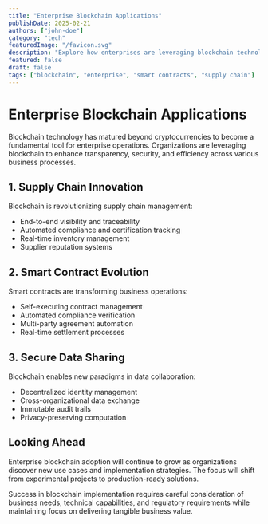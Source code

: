 ```yaml
---
title: "Enterprise Blockchain Applications"
publishDate: 2025-02-21
authors: ["john-doe"]
category: "tech"
featuredImage: "/favicon.svg"
description: "Explore how enterprises are leveraging blockchain technology in 2025 for supply chain management, smart contracts, and secure data sharing."
featured: false
draft: false
tags: ["blockchain", "enterprise", "smart contracts", "supply chain"]
---
```


# Enterprise Blockchain Applications

Blockchain technology has matured beyond cryptocurrencies to become a fundamental tool for enterprise operations. Organizations are leveraging blockchain to enhance transparency, security, and efficiency across various business processes.

## 1. Supply Chain Innovation

Blockchain is revolutionizing supply chain management:

- End-to-end visibility and traceability
- Automated compliance and certification tracking
- Real-time inventory management
- Supplier reputation systems

## 2. Smart Contract Evolution

Smart contracts are transforming business operations:

- Self-executing contract management
- Automated compliance verification
- Multi-party agreement automation
- Real-time settlement processes

## 3. Secure Data Sharing

Blockchain enables new paradigms in data collaboration:

- Decentralized identity management
- Cross-organizational data exchange
- Immutable audit trails
- Privacy-preserving computation

## Looking Ahead

Enterprise blockchain adoption will continue to grow as organizations discover new use cases and implementation strategies. The focus will shift from experimental projects to production-ready solutions.

Success in blockchain implementation requires careful consideration of business needs, technical capabilities, and regulatory requirements while maintaining focus on delivering tangible business value.
